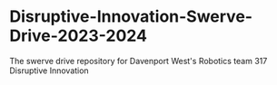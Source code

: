 # Disruptive-Innovation-Swerve-Drive-2023-2024
The swerve drive repository for Davenport West's Robotics team 317 Disruptive Innovation
